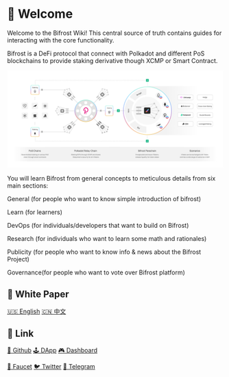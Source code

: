 # 🎉 Welcome

Welcome to the Bifrost Wiki! This central source of truth contains guides for interacting with the core functionality.

Bifrost is a DeFi protocol that connect with Polkadot and different PoS blockchains to provide staking derivative though XCMP or Smart Contract.

![Bifrost Infographic](https://raw.githubusercontent.com/bifrost-finance/bifrost/develop/docs/Bifrost%20Infographic.png)

You will learn Bifrost from general concepts to meticulous details from six main sections:

General \(for people who want to know simple introduction of bifrost\)

Learn \(for learners\)

DevOps \(for individuals/developers that want to build on Bifrost\)

Research \(for individuals who want to learn some math and rationales\)

Publicity \(for people who want to know info & news about the Bifrost Project\)

Governance\(for people who want to vote over Bifrost platform\)

## 📄 White Paper

[🇺🇸 English](https://github.com/bifrost-finance/bifrost-wiki/raw/master/bifrost-finance-whitepaper-en.pdf)      [🇨🇳 中文](https://github.com/bifrost-finance/bifrost-wiki/raw/master/bifrost-finance-whitepaper-zh.pdf)

## 🔗 Link

[🐙 Github](https://github.com/bifrost-finance)      [🕹 DApp](https://apps.bifrost.finance/)       [🎮 Dashboard](https://dash.bifrost.finance/)

[🚰 Faucet](https://t.me/bifrost_faucet)      [🐦 Twitter](https://twitter.com/bifrost_finance)      [🍶 Telegram](https://t.me/bifrost_finance)


